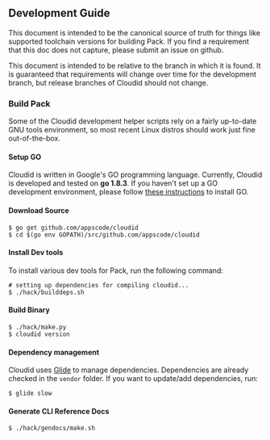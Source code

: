 ## Development Guide
This document is intended to be the canonical source of truth for things like supported toolchain versions for building Pack.
If you find a requirement that this doc does not capture, please submit an issue on github.

This document is intended to be relative to the branch in which it is found. It is guaranteed that requirements will change over time
for the development branch, but release branches of Cloudid should not change.

### Build Pack
Some of the Cloudid development helper scripts rely on a fairly up-to-date GNU tools environment, so most recent Linux distros should
work just fine out-of-the-box.

#### Setup GO
Cloudid is written in Google's GO programming language. Currently, Cloudid is developed and tested on **go 1.8.3**. If you haven't set up a GO
development environment, please follow [these instructions](https://golang.org/doc/code.html) to install GO.

#### Download Source

```console
$ go get github.com/appscode/cloudid
$ cd $(go env GOPATH)/src/github.com/appscode/cloudid
```

#### Install Dev tools
To install various dev tools for Pack, run the following command:

```console
# setting up dependencies for compiling cloudid...
$ ./hack/builddeps.sh
```

#### Build Binary
```
$ ./hack/make.py
$ cloudid version
```

#### Dependency management
Cloudid uses [Glide](https://github.com/Masterminds/glide) to manage dependencies. Dependencies are already checked in the `vendor` folder.
If you want to update/add dependencies, run:
```console
$ glide slow
```

#### Generate CLI Reference Docs
```console
$ ./hack/gendocs/make.sh
```
